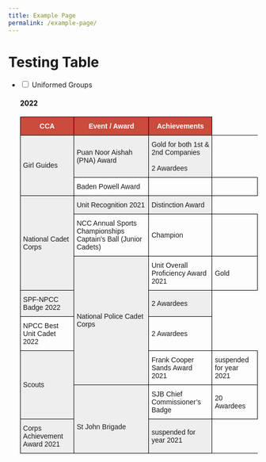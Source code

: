```yaml
---
title: Example Page
permalink: /example-page/
---
```

# Testing Table
<ul class="jekyllcodex_accordion">
 <li>
    <input type="checkbox" id="accordion2">
    <label for="accordion2">Uniformed Groups</label>
    <div>
                <h4 style="color:black" align="left">2022</h4>
      <p>
      <style type="text/css">
.tg  {border-collapse:collapse;border-spacing:0;}
.tg td{border-color:black;border-style:solid;border-width:1px;font-family:Arial, sans-serif;font-size:14px;
  overflow:hidden;padding:10px 5px;word-break:normal;}
.tg th{border-color:black;border-style:solid;border-width:1px;font-family:Arial, sans-serif;font-size:14px;
  font-weight:normal;overflow:hidden;padding:10px 5px;word-break:normal;}
.tg .tg-cly1{text-align:left;vertical-align:middle}
.tg .tg-un5n{background-color:#CB4B3D;color:#FFF;font-weight:bold;text-align:center;vertical-align:top}
.tg .tg-u1cn{background-color:#EEE;text-align:left;vertical-align:middle}
</style>
<table class="tg">
<thead>
  <tr>
    <th class="tg-un5n"><span style="font-weight:bolder">CCA</span></th>
    <th class="tg-un5n"><span style="font-weight:bolder">Event / Award</span></th>
    <th class="tg-un5n"><span style="font-weight:bolder">Achievements</span></th>
  </tr>
</thead>
<tbody>
  <tr>
    <td class="tg-u1cn" rowspan="2">Girl Guides</td>
    <td class="tg-u1cn">Puan Noor Aishah (PNA) Award </td>
    <td class="tg-u1cn">Gold for both 1st & 2nd Companies<br><br><span style="font-weight:400;color:#1E1E1E">2 Awardees</span></td>
  </tr>
  <tr>
    <td class="tg-cly1">Baden Powell Award</td>
    <td class="tg-cly1"></td>
    <td class="tg-cly1"></td>
  </tr>
  <tr>
    <td class="tg-u1cn" rowspan="3"><span style="background-color:#EEE">National Cadet Corps</span></td>
    <td class="tg-u1cn">Unit Recognition 2021</td>
    <td class="tg-u1cn">Distinction Award</td>
  </tr>
  <tr>
    <td class="tg-cly1">NCC Annual Sports Championships Captain’s Ball (Junior Cadets)</td>
    <td class="tg-cly1">Champion</td>
    <td class="tg-cly1"></td>
  </tr>
  <tr>
    <td class="tg-u1cn" rowspan="4"><span style="background-color:#EEE">National Police Cadet Corps</span></td>
    <td class="tg-cly1">Unit Overall Proficiency Award 2021</td>
    <td class="tg-cly1">Gold</td>
  </tr>
  <tr>
    <td class="tg-u1cn">SPF-NPCC Badge 2022</td>
    <td class="tg-u1cn">2 Awardees</td>
  </tr>
  <tr>
    <td class="tg-cly1">NPCC Best Unit Cadet 2022</td>
    <td class="tg-cly1">2 Awardees</td>
  </tr>
  <tr>
    <td class="tg-u1cn" rowspan="2"><span style="background-color:#EEE">Scouts</span></td>
    <td class="tg-cly1">Frank Cooper Sands Award 2021</td>
    <td class="tg-cly1">suspended for year 2021</td>
  </tr>
  <tr>
    <td class="tg-u1cn" rowspan="3"><span style="background-color:#EEE"> </span><br><br><span style="font-weight:400;color:#1E1E1E">St John Brigade</span></td>
    <td class="tg-cly1">SJB Chief Commissioner’s Badge</td>
    <td class="tg-cly1">20 Awardees</td>
  </tr>
  <tr>
    <td class="tg-u1cn">Corps Achievement Award 2021</td>
    <td class="tg-u1cn">suspended for year 2021</td>
  </tr>
</tbody>
</table>
			</p>
</tbody>
</table>
			</p>
  </div>